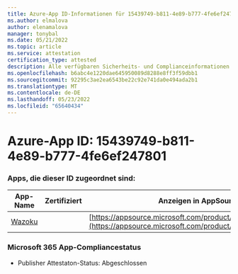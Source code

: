```yaml
---
title: Azure-App ID-Informationen für 15439749-b811-4e89-b777-4fe6ef247801
ms.author: elmalova
author: elenamalova
manager: tonybal
ms.date: 05/21/2022
ms.topic: article
ms.service: attestation
certification_type: attested
description: Alle verfügbaren Sicherheits- und Complianceinformationen für 15439749-b811-4e89-b777-4fe6ef247801.
ms.openlocfilehash: b6abc4e1220dae645950089d8288e8ff3f59dbb1
ms.sourcegitcommit: 92295c3ae2ea6543be22c92e741da0e494ada2b1
ms.translationtype: MT
ms.contentlocale: de-DE
ms.lasthandoff: 05/23/2022
ms.locfileid: "65640434"
---
```

# <a name="azure-app-id-15439749-b811-4e89-b777-4fe6ef247801"></a>Azure-App ID: 15439749-b811-4e89-b777-4fe6ef247801


### <a name="apps-associated-with-this-id"></a>Apps, die dieser ID zugeordnet sind:
| **App-Name** | **Zertifiziert** | **Anzeigen in AppSource** |
|--------------|---------------|-----------------------|
| [Wazoku](../forward/WA200003384.md) |  | [https://appsource.microsoft.com/product/office/WA200003384](https://appsource.microsoft.com/product/office/WA200003384) |

### <a name="microsoft-365-app-compliance-status"></a>Microsoft 365 App-Compliancestatus
- Publisher Attestaton-Status: Abgeschlossen
